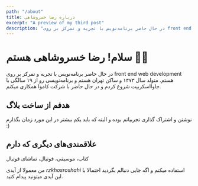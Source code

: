 ```yaml
---
path: "/about"
title: درباره رضا خسروشاهی
excerpt: "A preview of my third post"
description: "در حال حاضر برنامه‌نویس با تجربه و تمرکز بر روی front end web development هستم."
---
```


# سلام! رضا خسروشاهی هستم 👋🏼

در حال حاضر برنامه‌نویس با تجربه و تمرکز بر روی front end web development هستم.
متولد سال ۱۳۷۳ و ساکن تهران هستم و برنامه‌نویسی رو از ۱۹ سالگی با جاوااسکریپت شروع کردم و در حال حاضر با شرکت کاموا همکاری میکنم.


## هدفم از ساخت بلاگ

نوشتن و اشتراک گذاری تجربیاتم بوده و البته که باید یکم بیشتر در این مورد زمان بگذارم :)

## علاقمندی‌های دیگری که دارم

کتاب، موسیقی، فوتبال، تماشای فوتبال

من معمولا از آیدی *rzkhosroshahi* استفاده میکنم و اگه جایی دنبالم بگردید احتمالا با این آیدی میتونید پیدام کنید.